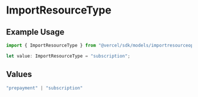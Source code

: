 # ImportResourceType

## Example Usage

```typescript
import { ImportResourceType } from "@vercel/sdk/models/importresourceop.js";

let value: ImportResourceType = "subscription";
```

## Values

```typescript
"prepayment" | "subscription"
```